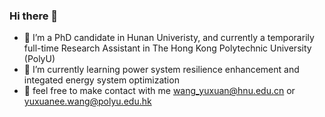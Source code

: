 ### Hi there 👋

- 🔭 I’m a PhD candidate in Hunan Univeristy, and currently a temporarily full-time Research Assistant in The Hong Kong Polytechnic University (PolyU)
- 🌱 I’m currently learning power system resilience enhancement and integated energy system optimization
- 💬 feel free to make contact with me wang_yuxuan@hnu.edu.cn or yuxuanee.wang@polyu.edu.hk

<!--
**sometimesstudy/sometimesstudy** is a ✨ _special_ ✨ repository because its `README.md` (this file) appears on your GitHub profile.

Here are some ideas to get you started:

- 🔭 I’m currently a temporally full-time research assistant
- 🌱 I’m currently learning ...
- 👯 I’m looking to collaborate on ...
- 🤔 I’m looking for help with ...
- 💬 Ask me about ...
- 📫 How to reach me: ...
- 😄 Pronouns: ...
- ⚡ Fun fact: ...
-->
